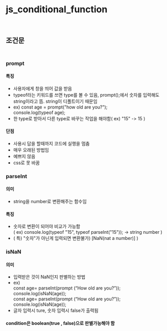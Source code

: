 # js_conditional_function <br><br>

## 조건문<br><br>

### prompt<br>

#### 특징<br>
 - 사용자에게 창을 띄어 값을 받음
 - typeof라는 키워드를 쓰면 type를 볼 수 있음, prompt();에서 숫자를 입력해도 string이라고 뜸. string이 디폴트이기 때문임
 - ex)
    const age = prompt("how old are you?"); <br>
    console.log(typeof age); <br>
 - 한 type로 받아서 다른 type로 바꾸는 작업을 해야함( ex) "15" -> 15 )<br>

#### 단점
 - 사용시 답을 할때까지 코드에 실행을 멈춤
 - 매우 오래된 방법임 
 - 예쁘지 않음 
 - css로 못 바꿈<br>

### parseInt<br>

#### 의미
 - string을 number로 변환해주는 함수임<br>

#### 특징
 - 숫자로 변환이 되어야 비교가 가능함 <br>
  ( ex) console.log(typeof "15", typeof parseInt("15")); -> string number )
 - ( 특) "숫자"가 아닌게 입력되면 변환불가) [NaN(nat a number)] )<br>


### isNaN <br>

#### 의미
 - 입력받은 것이 NaN인지 판별하는 방법
 - ex)<br>
  const age= parseInt(prompt (“How old are you?”));<br>
  console.log(isNaN(age));<br>
  const age= parseInt(prompt (“How old are you?”));<br>
  console.log(isNaN(age));<br>
 - 글자 입력시 ture, 숫자 입력시 false가 출력됨 <br>

#### condition은 boolean(true , false)으로 판별가능해야 함 <br>
